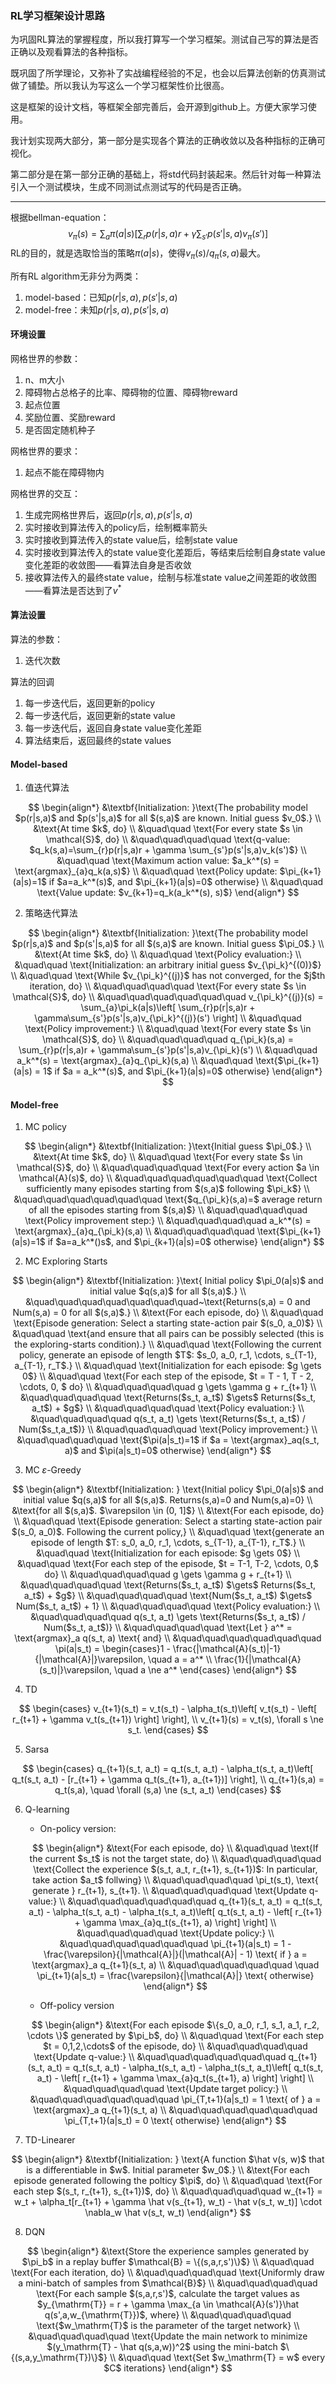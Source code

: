 ### RL学习框架设计思路

为巩固RL算法的掌握程度，所以我打算写一个学习框架。测试自己写的算法是否正确以及观看算法的各种指标。

既巩固了所学理论，又弥补了实战编程经验的不足，也会以后算法创新的仿真测试做了铺垫。所以我认为写这么一个学习框架性价比很高。

这是框架的设计文档，等框架全部完善后，会开源到github上。方便大家学习使用。

我计划实现两大部分，第一部分是实现各个算法的正确收敛以及各种指标的正确可视化。

第二部分是在第一部分正确的基础上，将std代码封装起来。然后针对每一种算法引入一个测试模块，生成不同测试点测试写的代码是否正确。

---

根据bellman-equation：
$$
v_\pi(s) = \sum_{a}\pi(a|s)\left[ \sum_{r}p(r|s,a)r + \gamma\sum_{s'}p(s'|s,a)v_\pi(s') \right]
$$
RL的目的，就是选取恰当的策略$\pi(a|s)$，使得$v_\pi(s) / q_\pi(s,a)$最大。

所有RL algorithm无非分为两类：

1. model-based：已知$p(r|s,a), p(s'|s,a)$
2. model-free：未知$p(r|s,a), p(s'|s,a)$



#### 环境设置

网格世界的参数：

1. n、m大小
2. 障碍物占总格子的比率、障碍物的位置、障碍物reward
3. 起点位置
4. 奖励位置、奖励reward
5. 是否固定随机种子

网格世界的要求：

1. 起点不能在障碍物内

网格世界的交互：

1. 生成完网格世界后，返回$p(r|s,a), p(s'|s,a)$
2. 实时接收到算法传入的policy后，绘制概率箭头
3. 实时接收到算法传入的state value后，绘制state value
4. 实时接收到算法传入的state value变化差距后，等结束后绘制自身state value变化差距的收敛图——看算法自身是否收敛
5. 接收算法传入的最终state value，绘制与标准state value之间差距的收敛图——看算法是否达到了$v^*$



#### 算法设置

算法的参数：

1. 迭代次数

算法的回调

1. 每一步迭代后，返回更新的policy
2. 每一步迭代后，返回更新的state value
3. 每一步迭代后，返回自身state value变化差距
4. 算法结束后，返回最终的state values



#### Model-based

1. 值迭代算法

$$
\begin{align*}
&\textbf{Initialization: }\text{The probability model $p(r|s,a)$ and $p(s'|s,a)$ for all $(s,a)$ are known. Initial guess $v_0$.} \\
&\text{At time $k$, do} \\
&\quad\quad \text{For every state $s \in \mathcal{S}$, do} \\
&\quad\quad\quad\quad \text{q-value: $q_k(s,a)=\sum_{r}p(r|s,a)r + \gamma \sum_{s'}p(s'|s,a)v_k(s')$} \\
&\quad\quad \text{Maximum action value: $a_k^*(s) = \text{argmax}_{a}q_k(a,s)$} \\
&\quad\quad \text{Policy update: $\pi_{k+1}(a|s)=1$ if $a=a_k^*(s)$, and $\pi_{k+1}(a|s)=0$ otherwise} \\
&\quad\quad \text{Value update: $v_{k+1}=q_k(a_k^*(s), s)$}
\end{align*}
$$

2. 策略迭代算法

$$
\begin{align*}
&\textbf{Initialization: }\text{The probability model $p(r|s,a)$ and $p(s'|s,a)$ for all $(s,a)$ are known. Initial guess $\pi_0$.} \\
&\text{At time $k$, do} \\
&\quad\quad \text{Policy evaluation:} \\
&\quad\quad \text{Initialization: an arbitrary initial guess $v_{\pi_k}^{(0)}$} \\
&\quad\quad \text{While $v_{\pi_k}^{(j)}$ has not converged, for the $j$th iteration, do} \\
&\quad\quad\quad\quad \text{For every state $s \in \mathcal{S}$, do} \\
&\quad\quad\quad\quad\quad\quad v_{\pi_k}^{(j)}(s) = \sum_{a}\pi_k(a|s)\left[ \sum_{r}p(r|s,a)r + \gamma\sum_{s'}p(s'|s,a)v_{\pi_k}^{(j)}(s') \right] \\
&\quad\quad \text{Policy improvement:} \\
&\quad\quad \text{For every state $s \in \mathcal{S}$, do} \\
&\quad\quad\quad\quad q_{\pi_k}(s,a) = \sum_{r}p(r|s,a)r + \gamma\sum_{s'}p(s'|s,a)v_{\pi_k}(s') \\
&\quad\quad a_k^*(s) = \text{argmax}_{a}q_{\pi_k}(s,a) \\
&\quad\quad \text{$\pi_{k+1}(a|s) = 1$ if $a = a_k^*(s)$, and $\pi_{k+1}(a|s)=0$ otherwise}
\end{align*}
$$



#### Model-free

1. MC policy

$$
\begin{align*}
&\textbf{Initialization: }\text{Initial guess $\pi_0$.} \\
&\text{At time $k$, do} \\
&\quad\quad \text{For every state $s \in \mathcal{S}$, do} \\
&\quad\quad\quad\quad \text{For every action $a \in \mathcal{A}(s)$, do} \\
&\quad\quad\quad\quad\quad\quad \text{Collect sufficiently many episodes starting from $(s,a)$ following $\pi_k$} \\
&\quad\quad\quad\quad\quad\quad \text{$q_{\pi_k}(s,a)=$ average return of all the episodes starting from $(s,a)$} \\
&\quad\quad\quad\quad \text{Policy improvement step:} \\
&\quad\quad\quad\quad a_k^*(s) = \text{argmax}_{a}q_{\pi_k}(s,a) \\
&\quad\quad\quad\quad \text{$\pi_{k+1}(a|s)=1$ if $a=a_k^*()s$, and $\pi_{k+1}(a|s)=0$ otherwise}
\end{align*}
$$

2. MC Exploring Starts

$$
\begin{align*}
&\textbf{Initialization: }\text{ Initial policy $\pi_0(a|s)$ and initial value $q(s,a)$ for all $(s,a)$.} \\
&\quad\quad\quad\quad\quad\quad\quad~\text{Returns(s,a) = 0 and Num(s,a) = 0 for all $(s,a)$.} \\
&\text{For each episode, do} \\
&\quad\quad \text{Episode generation: Select a starting state-action pair $(s_0, a_0)$}  \\
&\quad\quad \text{and ensure that all pairs can be possibly selected (this is the exploring-starts condition).} \\
&\quad\quad \text{Following the current policy, generate an episode of length $T$: $s_0, a_0, r_1, \cdots, s_{T-1}, a_{T-1}, r_T$.} \\
&\quad\quad \text{Initialization for each episode: $g \gets 0$} \\
&\quad\quad \text{For each step of the episode, $t = T - 1, T - 2, \cdots, 0, $ do} \\
&\quad\quad\quad\quad g \gets \gamma g + r_{t+1} \\
&\quad\quad\quad\quad \text{Returns($s_t, a_t$) $\gets$ Returns($s_t, a_t$) + $g$} \\
&\quad\quad\quad\quad \text{Policy evaluation:} \\
&\quad\quad\quad\quad q(s_t, a_t) \gets \text{Returns($s_t, a_t$) / Num($s_t,a_t$)} \\
&\quad\quad\quad\quad \text{Policy improvement:} \\
&\quad\quad\quad\quad \text{$\pi(a|s_t)=1$ if $a = \text{argmax}_aq(s_t, a)$ and $\pi(a|s_t)=0$ otherwise}
\end{align*}
$$

3. MC $\varepsilon$-Greedy

$$
\begin{align*}
&\textbf{Initialization: } \text{Initial policy $\pi_0(a|s)$ and initial value $q(s,a)$ for all $(s,a)$. Returns(s,a)=0 and Num(s,a)=0} \\
&\text{for all $(s,a)$. $\varepsilon \in (0, 1]$} \\
&\text{For each episode, do} \\
&\quad\quad \text{Episode generation: Select a starting state-action pair $(s_0, a_0)$. Following the current policy,} \\
&\quad\quad \text{generate an episode of length $T: s_0, a_0, r_1, \cdots, s_{T-1}, a_{T-1}, r_T$.} \\
&\quad\quad \text{Initialization for each episode: $g \gets 0$} \\
&\quad\quad \text{For each step of the episode, $t = T-1, T-2, \cdots, 0,$ do} \\
&\quad\quad\quad\quad g \gets \gamma g + r_{t+1} \\
&\quad\quad\quad\quad \text{Returns($s_t, a_t$) $\gets$ Returns($s_t, a_t$) + $g$} \\
&\quad\quad\quad\quad \text{Num($s_t, a_t$) $\gets$ Num($s_t, a_t$) + 1} \\
&\quad\quad\quad\quad \text{Policy evaluation:} \\
&\quad\quad\quad\quad q(s_t, a_t) \gets \text{Returns($s_t, a_t$) / Num($s_t, a_t$)} \\
&\quad\quad\quad\quad \text{Let } a^* = \text{argmax}_a q(s_t, a) \text{ and} \\
&\quad\quad\quad\quad\quad\quad \pi(a|s_t) = \begin{cases}1 - \frac{|\mathcal{A}(s_t)|-1}{|\mathcal{A}|}\varepsilon, \quad a = a^* \\ \frac{1}{|\mathcal{A}(s_t)|}\varepsilon, \quad a \ne a^* \end{cases}
\end{align*}
$$

4. TD

$$
\begin{cases}
v_{t+1}(s_t) = v_t(s_t) - \alpha_t(s_t)\left[ v_t(s_t) - \left[ r_{t+1} + \gamma v_t(s_{t+1}) \right] \right], \\
v_{t+1}(s) = v_t(s), \forall s \ne s_t.
\end{cases}
$$

5. Sarsa

$$
\begin{cases}
q_{t+1}(s_t, a_t) = q_t(s_t, a_t) - \alpha_t(s_t, a_t)\left[ q_t(s_t, a_t) - [r_{t+1} + \gamma q_t(s_{t+1}, a_{t+1})] \right], \\
q_{t+1}(s,a) = q_t(s,a), \quad \forall (s,a) \ne (s_t, a_t)
\end{cases}
$$

6. Q-learning

   - On-policy version:

   $$
   \begin{align*}
   &\text{For each episode, do} \\
   &\quad\quad \text{If the current $s_t$ is not the target state, do} \\
   &\quad\quad\quad\quad \text{Collect the experience $(s_t, a_t, r_{t+1}, s_{t+1})$: In particular, take action $a_t$ follwing} \\
   &\quad\quad\quad\quad \pi_t(s_t), \text{ generate } r_{t+1}, s_{t+1}. \\
   &\quad\quad\quad\quad \text{Update q-value:} \\
   &\quad\quad\quad\quad\quad\quad q_{t+1}(s_t, a_t) = q_t(s_t, a_t) - \alpha_t(s_t, a_t) - \alpha_t(s_t, a_t)\left[ q_t(s_t, a_t) - \left[ r_{t+1} + \gamma \max_{a}q_t(s_{t+1}, a) \right] \right] \\
   &\quad\quad\quad\quad \text{Update policy:} \\
   &\quad\quad\quad\quad\quad\quad \pi_{t+1}(a|s_t) = 1 - \frac{\varepsilon}{|\mathcal{A}|}(|\mathcal{A}| - 1) \text{ if } a = \text{argmax}_a q_{t+1}(s_t, a) \\
   &\quad\quad\quad\quad\quad \quad \pi_{t+1}(a|s_t) = \frac{\varepsilon}{|\mathcal{A}|} \text{ otherwise}
   \end{align*}
   $$

   

   - Off-policy version

   $$
   \begin{align*}
   &\text{For each episode $\{s_0, a_0, r_1, s_1, a_1, r_2, \cdots \}$ generated by $\pi_b$, do} \\
   &\quad\quad \text{For each step $t = 0,1,2,\cdots$ of the episode, do} \\
   &\quad\quad\quad\quad \text{Update q-value:} \\
   &\quad\quad\quad\quad\quad\quad q_{t+1}(s_t, a_t) = q_t(s_t, a_t) - \alpha_t(s_t, a_t) - \alpha_t(s_t, a_t)\left[ q_t(s_t, a_t) - \left[ r_{t+1} + \gamma \max_{a}q_t(s_{t+1}, a) \right] \right] \\
   &\quad\quad\quad\quad \text{Update target policy:} \\
   &\quad\quad\quad\quad\quad\quad \pi_{T,t+1}(a|s_t) = 1 \text{ of } a = \text{argmax}_a q_{t+1}(s_t, a) \\
   &\quad\quad\quad\quad\quad\quad \pi_{T,t+1}(a|s_t) = 0 \text{ otherwise}
   \end{align*}
   $$

7. TD-Linearer

$$
\begin{align*}
&\textbf{Initialization: } \text{A function $\hat v(s, w)$ that is a differentiable in $w$. Initial parameter $w_0$.} \\
&\text{For each episode generated following the polticy $\pi$, do} \\
&\quad\quad \text{For each step $(s_t, r_{t+1}, s_{t+1})$, do} \\
&\quad\quad\quad\quad w_{t+1} = w_t + \alpha_t[r_{t+1} + \gamma \hat v(s_{t+1}, w_t) - \hat v(s_t, w_t)] \cdot \nabla_w \hat v(s_t, w_t)
\end{align*}
$$

8. DQN

$$
\begin{align*}
&\text{Store the experience samples generated by $\pi_b$ in a replay buffer $\mathcal{B} = \{(s,a,r,s')\}$} \\
&\quad\quad \text{For each iteration, do} \\
&\quad\quad\quad\quad \text{Uniformly draw a mini-batch of samples from $\mathcal{B}$} \\
&\quad\quad\quad\quad \text{For each sample $(s,a,r,s')$, calculate the target values as $y_{\mathrm{T}} = r + \gamma \max_{a \in \mathcal{A}(s')}\hat q(s',a,w_{\mathrm{T}})$, where} \\
&\quad\quad\quad\quad \text{$w_\mathrm{T}$ is the parameter of the target network} \\
&\quad\quad\quad\quad \text{Update the main network to minimize $(y_\mathrm{T} - \hat q(s,a,w))^2$ using the mini-batch $\{(s,a,y_\mathrm{T})\}$} \\
&\quad\quad \text{Set $w_\mathrm{T} = w$ every $C$ iterations}
\end{align*}
$$

